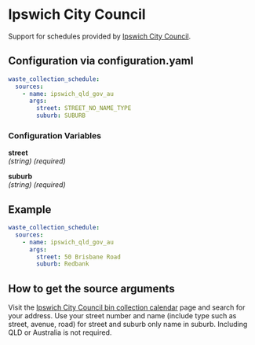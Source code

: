 # Ipswich City Council

Support for schedules provided by [Ipswich City Council](https://www.ipswich.qld.gov.au/live/waste-and-recycling/bin-collection-calendar).

## Configuration via configuration.yaml

```yaml
waste_collection_schedule:
  sources:
    - name: ipswich_qld_gov_au
      args:
        street: STREET_NO_NAME_TYPE
        suburb: SUBURB
```

### Configuration Variables

**street**<br>
*(string) (required)*

**suburb**<br>
*(string) (required)*

## Example

```yaml
waste_collection_schedule:
  sources:
    - name: ipswich_qld_gov_au
      args:
        street: 50 Brisbane Road
        suburb: Redbank
```

## How to get the source arguments

Visit the [Ipswich City Council bin collection calendar](https://www.ipswich.qld.gov.au/live/waste-and-recycling/bin-collection-calendar) page and search for your address. Use your street number and name (include type such as street, avenue, road) for street and suburb only name in suburb. Including QLD or Australia is not required.
